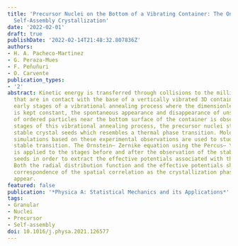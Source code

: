 ```yaml
---
title: 'Precursor Nuclei on the Bottom of a Vibrating Container: The Onset of Granular
  Self-Assembly Crystallization'
date: '2022-02-01'
draft: true
publishDate: '2022-02-14T21:48:32.807836Z'
authors:
- H. A. Pacheco-Martinez
- G. Peraza-Mues
- F. Peñuñuri
- O. Carvente
publication_types:
- '2'
abstract: Kinetic energy is transferred through collisions to the millimeter particles
  that are in contact with the base of a vertically vibrated 3D container. In the
  early stages of a vibrational annealing process where the dimensionless acceleration
  is kept constant, the spontaneous appearance and disappearance of unstable clusters
  of ordered particles near the bottom surface of the container is observed. In later
  stages of this vibrational annealing process, the precursor nuclei stabilize becoming
  stable crystal seeds which resembles a thermal phase transition. Molecular Dynamics
  simulations based on these experimental observations are used to study the unstable–
  stable transition. The Ornstein– Zernike equation using the Percus– Yevick closure
  is applied to the stages before and after the observation of the stable crystal
  seeds in order to extract the effective potentials associated with the phase transition.
  Both the radial distribution function and the effective potentials show a clear
  correspondence of the spatial correlation as the crystallization phase begins to
  appear.
featured: false
publication: '*Physica A: Statistical Mechanics and its Applications*'
tags:
- Granular
- Nuclei
- Precursor
- Self-assembly
doi: 10.1016/j.physa.2021.126577
---
```


